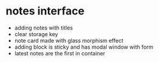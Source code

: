 # notes interface
- adding notes with titles
- clear storage key
- note card made with glass morphism effect
- adding block is sticky and has modal window with form
- latest notes are the first in container
